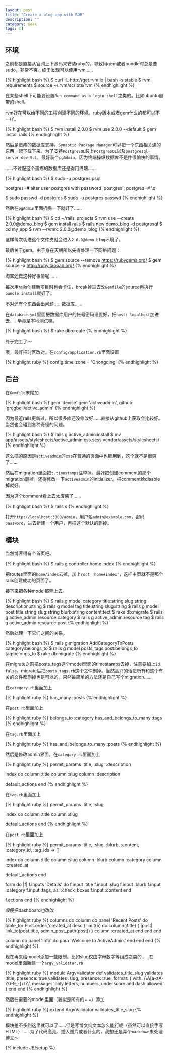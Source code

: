 ```yaml
---
layout: post
title: "Create a blog app with ROR"
description: ""
category: Geek 
tags: []
---
```


## 环境

之前都是直接从官网上下源码来安装ruby的，导致用gem或者bundle时总是要sudo，非常不爽。终于发现可以使用rvm……

{% highlight bash %}
$ curl -L http://get.rvm.io | bash -s stable
$ rvm requirements
$ source ~/.rvm/scripts/rvm
{% endhighlight %}

在某些shell下可能要设置`Run command as a login shell`之类的。比如ubuntu自带的shell。

rvm好在可以给不同的工程创建不同的环境。ruby版本或者gem什么的都可以不一样。

{% highlight bash %}
$ rvm install 2.0.0
$ rvm use 2.0.0 --default
$ gem install rails
{% endhighlight %}

然后是蛋疼的数据库支持。`Synaptic Package Manager`可以把一个东西相关连的东西一起下载下来。为了支持`PostgreSQL`装上`PostgreSQL`以及`postgresql-server-dev-9.1`，最好装个`pgAdmin`，因为终端操纵数据库不是件很愉快的事情。

……不过配这个蛋疼的数据库还是得用终端……

{% highlight bash %}
$ sudo -u postgres psql

postgres=# alter user postgres with password 'postgres';
postgres=# \q

$ sudo passwd -d postgres
$ sudo -u postgres passwd
{% endhighlight %}

然后在`pgAdmin`里面折腾一下就好了……

{% highlight bash %}
$ cd ~/rails_projects
$ rvm use --create 2.0.0@demo_blog
$ gem install rails
$ rails new demo_blog -d postgresql
$ cd my_app
$ rvm --rvmrc 2.0.0@demo_blog
{% endhighlight %}

这样每次切进这个文件夹就会进入`2.0.0@demo_blog`环境了。

最后关于gem。由于身在天朝所以先得处理一下网络问题：

{% highlight bash %}
$ gem source --remove https://rubygems.org/
$ gem source -a http://ruby.taobao.org/
{% endhighlight %}

淘宝还做这种好事情呢……

每次用rails创建新项目时也会卡住，break掉进去改`Gemfile`的source再执行`bundle install`就好了。

不对还有个东西会出问题……数据库……

在`database.yml`里面把数据库用户的帐号密码设置好，把`host: localhost`加进去……毕竟是本地测试嘛。

{% highlight bash %}
$ rake db:create
{% endhighlight %}

终于完工了～

哦，最好把时区改对。在`config/application.rb`里面设置

{% highlight ruby %}
config.time_zone = 'Chongqing'
{% endhighlight %}

## 后台

在`Gemfile`末尾加

{% highlight bash %}
gem 'devise'
gem 'activeadmin', github: 'gregbell/active_admin'
{% endhighlight %}

因为最近rails更新过，所以很多库还没修改好……直接从github上获取会比较好。当然也会碰到各种奇怪的问题。

{% highlight bash %}
$ rails g active_admin:install
$ mv app/assets/stylesheets/active_admin.css.scss vendor/assets/stylesheets/
{% endhighlight %}

这么搞的原因是`activeadmin`的css在普通的页面中也能用到，这个就不是很爽了……

然后在migration里面把`t.timestamps`注释掉。最好把创建comment的那个migration删掉。还得修改一下`activeadmin`的initializer。把comment给disable掉就好。

因为这个comment看上去太废柴了……

{% highlight bash %}
$ rails s
{% endhighlight %}

打开`http://localhost:3000/admin`，用户名`admin@example.com`，密码`password`，进去新建一个用户，再把这个默认的删掉。

## 模块

当然博客得有个首页吧。

{% highlight bash %}
$ rails g controller home index
{% endhighlight %}

把routes里面的`home/index`去掉，加上`root 'home#index'`，这样主页就不是那个rails创建成功的页面了。

接下来把各种model都弄上去。

{% highlight bash %}
$ rails g model category title:string slug:string description:string
$ rails g model tag title:string slug:string 
$ rails g model post title:string slug:string blurb:string content:text
$ rake db:migrate
$ rails g active_admin:resource category
$ rails g active_admin:resource tag
$ rails g active_admin:resource post
{% endhighlight %}

然后处理一下它们之间的关系。

{% highlight bash %}
$ rails g migration AddCategoryToPosts category:belongs_to
$ rails g model posts_tags post:belongs_to tag:belongs_to
$ rake db:migrate
{% endhighlight %}

在migrate之前把posts_tags这个model里面的timestamps去掉，注意要加上`id: false`。migrate后把`posts_tags.rb`这个文件删掉。当然高兴的话把所有和这个有关的文件都删掉也是可以的。果然最简单的方法还是自己写个migration……

在`category.rb`里面加上

{% highlight ruby %}
has_many :posts
{% endhighlight %}

在`post.rb`里面加上

{% highlight ruby %}
belongs_to :category
has_and_belongs_to_many :tags
{% endhighlight %}

在`tag.rb`里面加上

{% highlight ruby %}
has_and_belongs_to_many :posts
{% endhighlight %}

然后是修改admin界面。在`category.rb`里面加上

{% highlight ruby %}
permit_params :title, :slug, :description

index do
  column :title
  column :slug
  column :description
  
  default_actions
end
{% endhighlight %}

在`tag.rb`里面加上

{% highlight ruby %}
permit_params :title, :slug

index do
  column :title
  column :slug

  default_actions
end
{% endhighlight %}

在`post.rb`里面加上

{% highlight ruby %}
permit_params :title, :slug, :blurb, :content, :category_id, :tag_ids => []

index do
  column :title
  column :slug
  column :blurb
  column :category
  column :created_at

  default_actions
end

form do |f|
  f.inputs 'Details' do
    f.input :title
    f.input :slug
    f.input :blurb
    f.input :category
    f.input :tags, as: :check_boxes
    f.input :content
  end

  f.actions
end
{% endhighlight %}

顺便把dashboard也改改

{% highlight ruby %}
columns do
  column do
    panel 'Recent Posts' do
      table_for Post.order('created_at desc').limit(5) do
        column(:title) { |post| link_to(post.title, admin_post_path(post)) }
        column :created_at
      end
    end
  end

  column do
    panel 'Info' do
      para 'Welcome to ActiveAdmin.'
    end
  end
end
{% endhighlight %}

现在再来给model添加一些限制。比如slug仅由字母数字等组成之类的……在model里面新建一个`argv_validator.rb`

{% highlight ruby %}
module ArgvValidator
  def validates_title_slug
    validates :title, presence: true
    validates :slug,  presence: true, format: { with: /\A[a-zA-Z0-9_-]+\Z/, 
      message: 'only letters, numbers, underscore and dash allowed' }
  end
end
{% endhighlight %}

然后在需要的model里面（貌似是所有的= =）添加

{% highlight ruby %}
extend ArgvValidator
validates_title_slug
{% endhighlight %}

模块差不多到这里就可以了……但是写博文纯文本怎么能行呢（虽然可以直接手写HTML）……为了代码高亮、插入图片或者什么的，我想还是弄个`markdown`来处理博文～

{% include JB/setup %}
